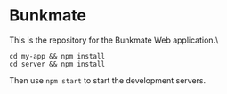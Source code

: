 # Bunkmate
This is the repository for the Bunkmate Web application.\
```
cd my-app && npm install
cd server && npm install
```
Then use `npm start` to start the development servers.

